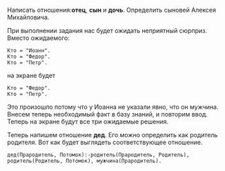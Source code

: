 Написать отношения:**отец**, **сын** и **дочь**. Определить сыновей Алексея Михайловича.

При выполнении задания нас будет ожидать неприятный сюрприз. Вместо ожидаемого:

``` SWI-Prolog
Кто = "Иоанн".  
Кто = "Федор".  
Кто = "Петр".  
```

на экране будет  

``` SWI-Prolog
Кто = "Федор".  
Кто = "Петр".  
```

Это произошло потому что у Иоанна не указали явно, что он мужчина. Внесем теперь необходимый факт в базу знаний, и повторим ввод. Теперь на экране будут все три ожидаемые решения.

Теперь напишем отношение **дед**. Его можно определить как родитель родителя. Вот как будет выглядеть соответствующее отношение.

``` SWI-Prolog
дед(Прародитель, Потомок):-родитель(Прародитель, Родитель), родитель(Родитель, Потомок), мужчина(Прародитель).  
```